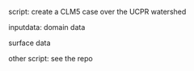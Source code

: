 script:
create a CLM5 case over the UCPR watershed

inputdata:
domain data

surface data

other script:
see the repo 
